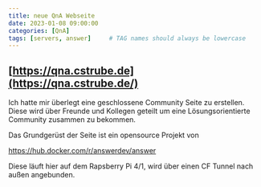 ```yaml
---
title: neue QnA Webseite
date: 2023-01-08 09:00:00
categories: [QnA]
tags: [servers, answer]     # TAG names should always be lowercase
---
```


## [https://qna.cstrube.de](https://qna.cstrube.de/)

Ich hatte mir überlegt eine geschlossene Community Seite zu erstellen. Diese wird über Freunde und Kollegen geteilt um eine Lösungsorientierte Community zusammen zu bekommen.

Das Grundgerüst der Seite ist ein opensource Projekt von 

https://hub.docker.com/r/answerdev/answer


Diese läuft hier auf dem Rapsberry Pi 4/1, wird über einen CF Tunnel nach außen angebunden.



